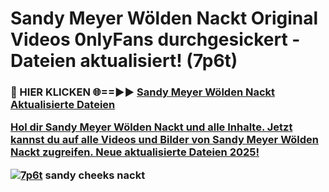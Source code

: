 # Sandy Meyer Wölden Nackt Original Videos 0nlyFans durchgesickert - Dateien aktualisiert! (7p6t)

<h3>🔴 HIER KLICKEN 🌐==►► <a href="https://tinyurl.com/h6vf6nb8" rel="nofollow">Sandy Meyer Wölden Nackt Aktualisierte Dateien

Hol dir Sandy Meyer Wölden Nackt und alle Inhalte. Jetzt kannst du auf alle Videos und Bilder von Sandy Meyer Wölden Nackt zugreifen. Neue aktualisierte Dateien 2025!

[![7p6t](https://i.imgur.com/sD4kR3V.gif)](https://tinyurl.com/h6vf6nb8)
sandy cheeks nackt